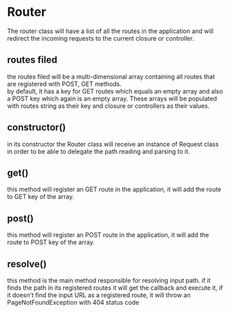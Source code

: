 # Router

The router class will have a list of all the routes in the application and will redirect the incoming requests to the
current closure or controller.

## routes filed

the routes filed will be a multi-dimensional array containing all routes that are registered with POST, GET methods.<br>
by default, it has a key for GET routes which equals an empty array and also a POST key which again is an empty array.
These arrays will be populated with routes string as their key and closure or controllers as their values.

## constructor()

in its constructor the Router class will receive an instance of Request class in order to be able to delegate the path
reading and parsing to it. <br>

## get()

this method will register an GET route in the application, it will add the route to GET key of the array.

## post()

this method will register an POST route in the application, it will add the route to POST key of the array.

## resolve()

this method is the main method responsible for resolving input path. if it finds the path in its registered routes it
will get the callback and execute it, if it doesn't find the input URL as a registered route, it will throw an
PageNotFoundException with 404 status code

